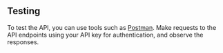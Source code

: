## Testing

To test the API, you can use tools such as [Postman](https://www.postman.com/). Make requests to the API endpoints using your API key for authentication, and observe the responses.
